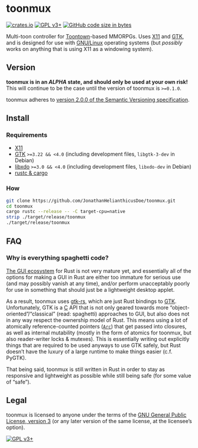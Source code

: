 # toonmux

[![crates.io](https://img.shields.io/crates/v/toonmux)](https://crates.io/crates/toonmux)
[![GPL v3+](https://img.shields.io/badge/license-GNU%20GPL%20v3%2B-bd0000)](./LICENSE)
[![GitHub code size in bytes](https://img.shields.io/github/languages/code-size/JonathanHelianthicusDoe/toonmux)](https://github.com/JonathanHelianthicusDoe/toonmux)

Multi-toon controller for
[Toontown](https://en.wikipedia.org/wiki/Toontown_Online)-based MMORPGs. Uses
[X11](https://en.wikipedia.org/wiki/X_Window_System) and
[GTK](https://en.wikipedia.org/wiki/GTK), and is designed for use with
[GNU/Linux](https://en.wikipedia.org/wiki/Linux) operating systems (but
*possibly* works on anything that is using X11 as a windowing system).

## Version

**toonmux is in an *ALPHA* state, and should only be used at your own risk!**
This will continue to be the case until the version of toonmux is `>=0.1.0`.

toonmux adheres to [version 2.0.0 of the Semantic Versioning
specification](https://semver.org/spec/v2.0.0.html).

## Install

### Requirements

* [X11](https://en.wikipedia.org/wiki/X_Window_System)
* [GTK](https://en.wikipedia.org/wiki/GTK) `>=3.22 && <4.0` (including
  development files, `libgtk-3-dev` in Debian)
* [libxdo](https://www.semicomplete.com/projects/xdotool/) `>=3.0 && <4.0`
  (including development files, `libxdo-dev` in Debian)
* [rustc &amp; cargo](https://rustup.rs/)

### How

```bash
git clone https://github.com/JonathanHelianthicusDoe/toonmux.git
cd toonmux
cargo rustc --release -- -C target-cpu=native
strip ./target/release/toonmux
./target/release/toonmux
```

## FAQ

### Why is everything spaghetti code?

[The GUI ecosystem](https://areweguiyet.com/) for Rust is not very mature yet,
and essentially all of the options for making a GUI in Rust are either too
immature for serious use (and may possibly vanish at any time), and/or perform
unacceptably poorly for use in something that should just be a lightweight
desktop applet.

As a result, toonmux uses [gtk-rs](https://gtk-rs.org/), which are just Rust
bindings to [GTK](https://en.wikipedia.org/wiki/GTK). Unfortunately, GTK is a
[C](https://en.wikipedia.org/wiki/C_%28programming_language%29) API that is not
only geared towards more &ldquo;object-oriented&rdquo;/&ldquo;classical&rdquo;
(read: spaghetti) approaches to GUI, but also does not in any way respect the
ownership model of Rust. This means using a lot of atomically reference-counted
pointers ([`Arc`](https://doc.rust-lang.org/std/sync/struct.Arc.html)) that get
passed into closures, as well as internal mutability (mostly in the form of
atomics for toonmux, but also reader-writer locks &amp; mutexes). This is
essentially writing out explicitly things that are required to be used anyways
to use GTK safely, but Rust doesn&rsquo;t have the luxury of a large runtime to
make things easier (c.f. PyGTK).

That being said, toonmux is still written in Rust in order to stay as
responsive and lightweight as possible while still being safe (for some value
of &ldquo;safe&rdquo;).

## Legal

toonmux is licensed to anyone under the terms of the [GNU General Public
License, version 3](https://www.gnu.org/licenses/gpl-3.0.html) (or any later
version of the same license, at the licensee&rsquo;s option).

[![GPL v3+](https://www.gnu.org/graphics/gplv3-or-later.png
"GPL v3+")](https://www.gnu.org/licenses/gpl-3.0.html)
